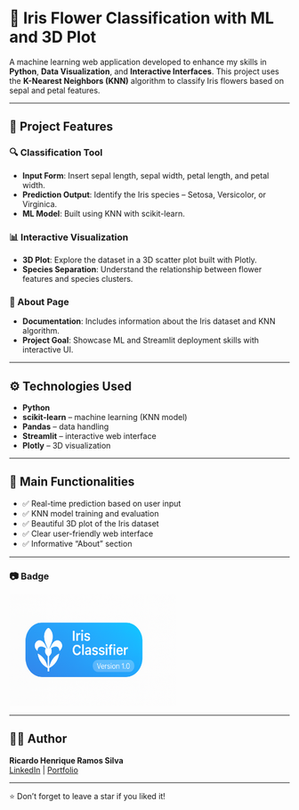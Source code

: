 # 🌸 Iris Flower Classification with ML and 3D Plot

A machine learning web application developed to enhance my skills in **Python**, **Data Visualization**, and **Interactive Interfaces**. This project uses the **K-Nearest Neighbors (KNN)** algorithm to classify Iris flowers based on sepal and petal features.

---

## 📌 Project Features

### 🔍 Classification Tool
- **Input Form**: Insert sepal length, sepal width, petal length, and petal width.
- **Prediction Output**: Identify the Iris species – Setosa, Versicolor, or Virginica.
- **ML Model**: Built using KNN with scikit-learn.

### 📊 Interactive Visualization
- **3D Plot**: Explore the dataset in a 3D scatter plot built with Plotly.
- **Species Separation**: Understand the relationship between flower features and species clusters.

### 📘 About Page
- **Documentation**: Includes information about the Iris dataset and KNN algorithm.
- **Project Goal**: Showcase ML and Streamlit deployment skills with interactive UI.

---

## ⚙️ Technologies Used

- **Python**
- **scikit-learn** – machine learning (KNN model)
- **Pandas** – data handling
- **Streamlit** – interactive web interface
- **Plotly** – 3D visualization

---

## 🧩 Main Functionalities

- ✅ Real-time prediction based on user input  
- ✅ KNN model training and evaluation  
- ✅ Beautiful 3D plot of the Iris dataset  
- ✅ Clear user-friendly web interface  
- ✅ Informative “About” section

---

<h3>📷 Badge</h3>

<p align="left">
  <img src="https://raw.githubusercontent.com/ricardohenrique1609/classificacao-flores-iris/main/imagens/badge_iris_v2.png" alt="Iris Classifier Badge" width="300"/>
</p>

---

## 👨‍💻 Author

**Ricardo Henrique Ramos Silva**  
[LinkedIn](https://linkedin.com/in/ricardo-henrique-28939b275) | [Portfolio](https://curriculoricardo.netlify.app/)

---

⭐️ Don’t forget to leave a star if you liked it!
